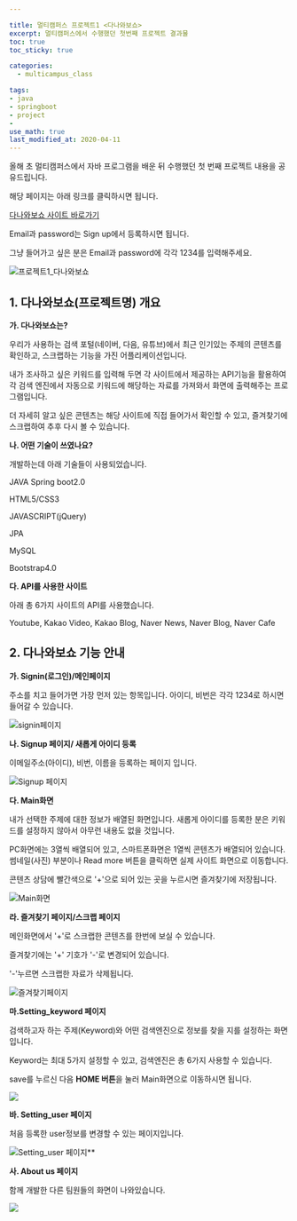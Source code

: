```yaml
---

title: 멀티캠퍼스 프로젝트1 <다나와보쇼>
excerpt: 멀티캠퍼스에서 수행했던 첫번째 프로젝트 결과물
toc: true
toc_sticky: true

categories:
  - multicampus_class

tags:
- java
- springboot
- project
- 
use_math: true
last_modified_at: 2020-04-11
---
```






올해 초 멀티캠퍼스에서 자바 프로그램을 배운 뒤 수행했던 첫 번째 프로젝트 내용을 공유드립니다. 

해당 페이지는 아래 링크를 클릭하시면 됩니다. 

[다나와보쇼 사이트 바로가기](http://selfcompass.synology.me:8080/) 

Email과 password는 Sign up에서 등록하시면 됩니다. 

그냥 들어가고 싶은 분은 Email과 password에 각각 1234를 입력해주세요. 

![프로젝트1_다나와보쇼](https://i.imgur.com/CguGebx.png)





## 1. 다나와보쇼(프로젝트명) 개요

**가. 다나와보쇼는?**

우리가 사용하는 검색 포털(네이버, 다음, 유튜브)에서 최근 인기있는 주제의 콘텐츠를 확인하고, 스크랩하는 기능을 가진 어플리케이션입니다. 



내가 조사하고 싶은 키워드를 입력해 두면 각 사이트에서 제공하는 API기능을 활용하여 각 검색 엔진에서 자동으로 키워드에 해당하는 자료를 가져와서 화면에 출력해주는 프로그램입니다. 



더 자세히 알고 싶은 콘텐츠는 해당 사이트에 직접 들어가서 확인할 수 있고, 즐겨찾기에 스크랩하여 추후 다시 볼 수 있습니다. 



**나. 어떤 기술이 쓰였나요?**

개발하는데 아래 기술들이 사용되었습니다. 

JAVA Spring boot2.0

HTML5/CSS3

JAVASCRIPT(jQuery)

JPA

MySQL

Bootstrap4.0

 

**다. API를 사용한 사이트**

아래 총 6가지 사이트의 API를 사용했습니다. 

Youtube,  Kakao Video, Kakao Blog, Naver News, Naver Blog, Naver Cafe



## 2. 다나와보쇼 기능 안내

**가. Signin(로그인)/메인페이지**

주소를 치고 들어가면 가장 먼저 있는 항목입니다. 아이디, 비번은 각각 1234로 하시면 들어갈 수 있습니다. 

![signin페이지](https://i.imgur.com/Ckfakjr.png)



**나. Signup 페이지/ 새롭게 아이디 등록**

이메일주소(아이디), 비번, 이름을 등록하는 페이지 입니다. 

![Signup 페이지](https://i.imgur.com/Ex7KeIc.png)



**다. Main화면**

내가 선택한 주제에 대한 정보가 배열된 화면입니다. 새롭게 아이디를 등록한 분은 키워드를 설정하지 않아서 아무런 내용도 없을 것입니다. 



PC화면에는 3열씩 배열되어 있고, 스마트폰화면은 1열씩 콘텐츠가 배열되어 있습니다. 썸네일(사진) 부분이나 Read more 버튼을 클릭하면 실제 사이트 화면으로 이동합니다.



콘텐츠 상담에 빨간색으로 '+'으로 되어 있는 곳을 누르시면 즐겨찾기에 저장됩니다.

![Main화면](https://i.imgur.com/CF6Af84.png)



**라. 즐겨찾기 페이지/스크랩 페이지**

메인화면에서 '+'로 스크랩한 콘텐츠를 한번에 보실 수 있습니다. 

즐겨찾기에는 '+' 기호가 '-'로 변경되어 있습니다. 

'-'누르면 스크랩한 자료가 삭제됩니다. 

![즐겨찾기페이지](https://i.imgur.com/MybO7s8.png)



**마.Setting_keyword 페이지**

검색하고자 하는 주제(Keyword)와 어떤 검색엔진으로 정보를 찾을 지를 설정하는 화면입니다.

Keyword는 최대 5가지 설정할 수 있고, 검색엔진은 총 6가지 사용할 수 있습니다.  



save를 누르신 다음 **HOME 버튼**을 눌러 Main화면으로 이동하시면 됩니다.

![](https://i.imgur.com/G2TBJnz.png)



**바. Setting_user 페이지**

처음 등록한 user정보를 변경할 수 있는 페이지입니다.  

![Setting_user 페이지**](https://i.imgur.com/upRn9ye.png)



**사. About us 페이지**

함께 개발한 다른 팀원들의 화면이 나와있습니다.

![](https://i.imgur.com/57SQ7YW.png)